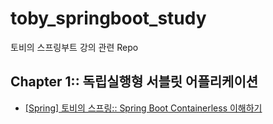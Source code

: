 # toby_springboot_study
토비의 스프링부트 강의 관련 Repo
## Chapter 1:: 독립실행형 서블릿 어플리케이션
- [[Spring] 토비의 스프링:: Spring Boot Containerless 이해하기](https://yuma1029.tistory.com/18)